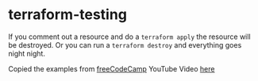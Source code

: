 # terraform-testing

If you comment out a resource and do a ```terraform apply``` the resource will be destroyed. Or you can run a ```terraform destroy``` and everything goes night night.

Copied the examples from [freeCodeCamp](https://freecodecamp.org) YouTube Video [here](https://www.youtube.com/watch?v=SLB_c_ayRMo&t=4251s) 
